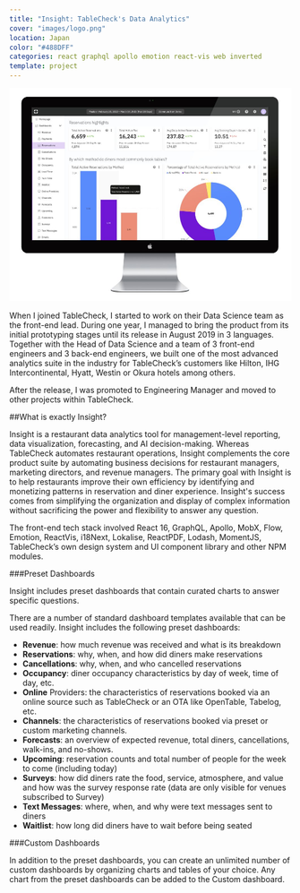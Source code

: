 ```yaml
---
title: "Insight: TableCheck's Data Analytics"
cover: "images/logo.png"
location: Japan
color: "#488DFF"
categories: react graphql apollo emotion react-vis web inverted
template: project
---
```


![](./images/1.jpg)

When I joined TableCheck, I started to work on their Data Science team as the front-end lead. During one year, I managed to bring the product from its initial prototyping stages until its release in August 2019 in 3 languages. Together with the Head of Data Science and a team of 3 front-end engineers and 3 back-end engineers, we built one of the most advanced analytics suite in the industry for TableCheck’s customers like Hilton, IHG Intercontinental, Hyatt, Westin or Okura hotels among others.

After the release, I was promoted to Engineering Manager and moved to other projects within TableCheck.

##What is exactly Insight?

Insight is a restaurant data analytics tool for management-level reporting, data visualization, forecasting, and AI decision-making. Whereas TableCheck automates restaurant operations, Insight complements the core product suite by automating business decisions for restaurant managers, marketing directors, and revenue managers. The primary goal with Insight is to help restaurants improve their own efficiency by identifying and monetizing patterns in reservation and diner experience. Insight's success comes from simplifying the organization and display of complex information without sacrificing the power and flexibility to answer any question.

The front-end tech stack involved React 16, GraphQL, Apollo, MobX, Flow, Emotion, ReactVis, i18Next, Lokalise, ReactPDF, Lodash, MomentJS, TableCheck’s own design system and UI component library and other NPM modules.

###Preset Dashboards

Insight includes preset dashboards that contain curated charts to answer specific questions.

There are a number of standard dashboard templates available that can be used readily. Insight includes the following preset dashboards:

- **Revenue**: how much revenue was received and what is its breakdown
- **Reservations**: why, when, and how did diners make reservations
- **Cancellations**: why, when, and who cancelled reservations
- **Occupancy**: diner occupancy characteristics by day of week, time of day, etc.
- **Online** Providers: the characteristics of reservations booked via an online source such as TableCheck or an OTA like OpenTable, Tabelog, etc.
- **Channels**: the characteristics of reservations booked via preset or custom marketing channels.
- **Forecasts**: an overview of expected revenue, total diners, cancellations, walk-ins, and no-shows.
- **Upcoming**: reservation counts and total number of people for the week to come (including today)
- **Surveys**: how did diners rate the food, service, atmosphere, and value and how was the survey response rate (data are only visible for venues subscribed to Survey)
- **Text Messages**: where, when, and why were text messages sent to diners
- **Waitlist**: how long did diners have to wait before being seated

###Custom Dashboards

In addition to the preset dashboards, you can create an unlimited number of custom dashboards by organizing charts and tables of your choice. Any chart from the preset dashboards can be added to the Custom dashboard.
